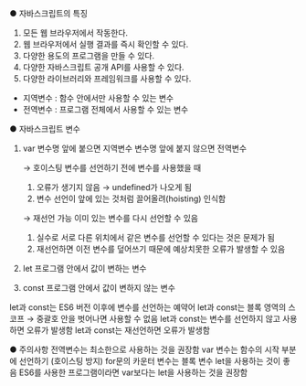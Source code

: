 ● 자바스크립트의 특징

1. 모든 웹 브라우저에서 작동한다.
2. 웹 브라우저에서 실행 결과를 즉시 확인할 수 있다.
3. 다양한 용도의 프로그램을 만들 수 있다.
4. 다양한 자바스크립트 공개 API를 사용할 수 있다.
5. 다양한 라이브러리와 프레임워크를 사용할 수 있다.

* 지역변수 : 함수 안에서만 사용할 수 있는 변수
* 전역변수 : 프로그램 전체에서 사용할 수 있는 변수

● 자바스크립트 변수
1. var
    변수명 앞에 붙으면 지역변수
    변수명 앞에 붙지 않으면 전역변수

    → 호이스팅
      변수를 선언하기 전에 변수를 사용했을 때
      1) 오류가 생기지 않음 → undefined가 나오게 됨
      2) 변수 선언이 앞에 있는 것처럼 끌어올려(hoisting) 인식함

    → 재선언 가능
      이미 있는 변수를 다시 선언할 수 있음
      1) 실수로 서로 다른 위치에서 같은 변수를 선언할 수 있다는 것은 문제가 됨
      2) 재선언하면 이전 변수를 덮어쓰기 때문에 예상치못한 오류가 발생할 수 있음

2. let
    프로그램 안에서 값이 변하는 변수

3. const
    프로그램 안에서 값이 변하지 않는 변수

let과 const는 ES6 버전 이후에 변수를 선언하는 예약어
let과 const는 블록 영역의 스코프 → 중괄호 안을 벗어나면 사용할 수 없음
let과 const는 변수를 선언하지 않고 사용하면 오류가 발생함
let과 const는 재선언하면 오류가 발생함

● 주의사항
전역변수는 최소한으로 사용하는 것을 권장함
var 변수는 함수의 시작 부분에 선언하기 (호이스팅 방지)
for문의 카운터 변수는 블록 변수 let을 사용하는 것이 좋음
ES6를 사용한 프로그램이라면 var보다는 let을 사용하는 것을 권장함